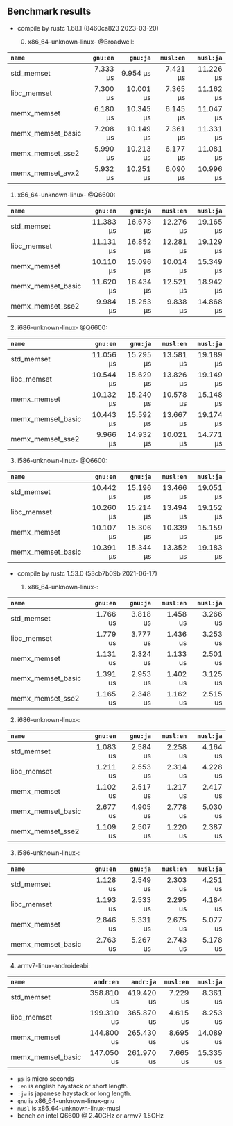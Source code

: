 ## Benchmark results

- compile by rustc 1.68.1 (8460ca823 2023-03-20)

  0. x86_64-unknown-linux- @Broadwell:

|         `name`          |  `gnu:en`   |  `gnu:ja`   |  `musl:en`  |  `musl:ja`  |
|:------------------------|------------:|------------:|------------:|------------:|
| std_memset              |    7.333 µs |    9.954 µs |    7.421 µs |   11.226 µs |
| libc_memset             |    7.300 µs |   10.001 µs |    7.365 µs |   11.162 µs |
| memx_memset             |    6.180 µs |   10.345 µs |    6.145 µs |   11.047 µs |
| memx_memset_basic       |    7.208 µs |   10.149 µs |    7.361 µs |   11.331 µs |
| memx_memset_sse2        |    5.990 µs |   10.213 µs |    6.177 µs |   11.081 µs |
| memx_memset_avx2        |    5.932 µs |   10.251 µs |    6.090 µs |   10.996 µs |

  1. x86_64-unknown-linux- @Q6600:

|         `name`          |  `gnu:en`   |  `gnu:ja`   |  `musl:en`  |  `musl:ja`  |
|:------------------------|------------:|------------:|------------:|------------:|
| std_memset              |   11.383 µs |   16.673 µs |   12.276 µs |   19.165 µs |
| libc_memset             |   11.131 µs |   16.852 µs |   12.281 µs |   19.129 µs |
| memx_memset             |   10.110 µs |   15.096 µs |   10.014 µs |   15.349 µs |
| memx_memset_basic       |   11.620 µs |   16.434 µs |   12.521 µs |   18.942 µs |
| memx_memset_sse2        |    9.984 µs |   15.253 µs |    9.838 µs |   14.868 µs |

  2. i686-unknown-linux- @Q6600:

|         `name`          |  `gnu:en`   |  `gnu:ja`   |  `musl:en`  |  `musl:ja`  |
|:------------------------|------------:|------------:|------------:|------------:|
| std_memset              |   11.056 µs |   15.295 µs |   13.581 µs |   19.189 µs |
| libc_memset             |   10.544 µs |   15.629 µs |   13.826 µs |   19.149 µs |
| memx_memset             |   10.132 µs |   15.240 µs |   10.578 µs |   15.148 µs |
| memx_memset_basic       |   10.443 µs |   15.592 µs |   13.667 µs |   19.174 µs |
| memx_memset_sse2        |    9.966 µs |   14.932 µs |   10.021 µs |   14.771 µs |

  3. i586-unknown-linux- @Q6600:

|         `name`          |  `gnu:en`   |  `gnu:ja`   |  `musl:en`  |  `musl:ja`  |
|:------------------------|------------:|------------:|------------:|------------:|
| std_memset              |   10.442 µs |   15.196 µs |   13.466 µs |   19.051 µs |
| libc_memset             |   10.260 µs |   15.214 µs |   13.494 µs |   19.152 µs |
| memx_memset             |   10.107 µs |   15.306 µs |   10.339 µs |   15.159 µs |
| memx_memset_basic       |   10.391 µs |   15.344 µs |   13.352 µs |   19.183 µs |


- compile by rustc 1.53.0 (53cb7b09b 2021-06-17)

  1. x86_64-unknown-linux-:

|         `name`          |  `gnu:en`   |  `gnu:ja`   |  `musl:en`  |  `musl:ja`  |
|:------------------------|------------:|------------:|------------:|------------:|
| std_memset              |    1.766 us |    3.818 us |    1.458 us |    3.266 us |
| libc_memset             |    1.779 us |    3.777 us |    1.436 us |    3.253 us |
| memx_memset             |    1.131 us |    2.324 us |    1.133 us |    2.501 us |
| memx_memset_basic       |    1.391 us |    2.953 us |    1.402 us |    3.125 us |
| memx_memset_sse2        |    1.165 us |    2.348 us |    1.162 us |    2.515 us |

  2. i686-unknown-linux-:

|         `name`          |  `gnu:en`   |  `gnu:ja`   |  `musl:en`  |  `musl:ja`  |
|:------------------------|------------:|------------:|------------:|------------:|
| std_memset              |    1.083 us |    2.584 us |    2.258 us |    4.164 us |
| libc_memset             |    1.211 us |    2.553 us |    2.314 us |    4.228 us |
| memx_memset             |    1.102 us |    2.517 us |    1.217 us |    2.417 us |
| memx_memset_basic       |    2.677 us |    4.905 us |    2.778 us |    5.030 us |
| memx_memset_sse2        |    1.109 us |    2.507 us |    1.220 us |    2.387 us |

  3. i586-unknown-linux-:

|         `name`          |  `gnu:en`   |  `gnu:ja`   |  `musl:en`  |  `musl:ja`  |
|:------------------------|------------:|------------:|------------:|------------:|
| std_memset              |    1.128 us |    2.549 us |    2.303 us |    4.251 us |
| libc_memset             |    1.193 us |    2.533 us |    2.295 us |    4.184 us |
| memx_memset             |    2.846 us |    5.331 us |    2.675 us |    5.077 us |
| memx_memset_basic       |    2.763 us |    5.267 us |    2.743 us |    5.178 us |

  4. armv7-linux-androideabi:

|         `name`          |  `andr:en`  |  `andr:ja`  |  `musl:en`  |  `musl:ja`  |
|:------------------------|------------:|------------:|------------:|------------:|
| std_memset              |  358.810 us |  419.420 us |    7.229 us |    8.361 us |
| libc_memset             |  199.310 us |  365.870 us |    4.615 us |    8.253 us |
| memx_memset             |  144.800 us |  265.430 us |    8.695 us |   14.089 us |
| memx_memset_basic       |  147.050 us |  261.970 us |    7.665 us |   15.335 us |

- `µs` is micro seconds
- `:en` is english haystack or short length.
- `:ja` is japanese haystack or long length.
- `gnu` is x86_64-unknown-linux-gnu
- `musl` is x86_64-unknown-linux-musl
- bench on intel Q6600 @ 2.40GHz or armv7 1.5GHz
